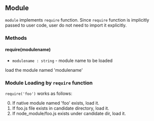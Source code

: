 ## Module 
``` module ``` implements ``` require ``` function. 
Since ``` require ``` function is implicitly passed to user code, user do not need to import it explicitly.

### Methods
#### require(modulename)
* ``` modulename : string ``` - module name to be loaded

load the module named 'modulename'

### Module Loading by ``` require ``` function
``` require('foo') ``` works as follows:

0. If native module named 'foo' exists, load it.
1. If foo.js file exists in candidate directory, load it.
2. If node_module/foo.js exists under candidate dir, load it.